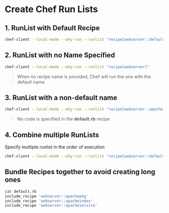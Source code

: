 # Create Chef Run Lists

## 1. RunList with Default Recipe
```bash
chef-client --local-mode --why-run --runlist "recipe[webserver::default]"
```

## 2. RunList with no Name Specified
```bash
chef-client --local-mode --why-run --runlist "recipe[webserver]"
```
> When no recipe name is provided, Chef will run the one with the default name

## 3. RunList with a non-default name
```bash
chef-client --local-mode --why-run --runlist "recipe[webserver::apache]"
```
> No code is specified in the **default.rb** recipe


## 4. Combine multiple RunLists
Specify multiple runlist in the order of execution
```bash
chef-client --local-mode --why-run --runlist "recipe[webserver::default],recipe[webserver::apache]"
```

## Bundle Recipes together to avoid creating long ones
```bash
cat default.rb
include_recipe 'webserver::apachepkg'
include_recipe 'webserver::apacheindex'
include_recipe 'webserver::apacheservice'
```